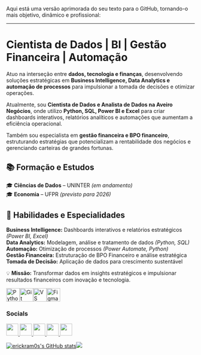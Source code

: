 Aqui está uma versão aprimorada do seu texto para o GitHub, tornando-o mais objetivo, dinâmico e profissional:  

---

#  Cientista de Dados | BI | Gestão Financeira | Automação  

Atuo na interseção entre **dados, tecnologia e finanças**, desenvolvendo soluções estratégicas em **Business Intelligence, Data Analytics e automação de processos** para impulsionar a tomada de decisões e otimizar operações.  

Atualmente, sou **Cientista de Dados e Analista de Dados na Aveiro Negócios**, onde utilizo **Python, SQL, Power BI e Excel** para criar dashboards interativos, relatórios analíticos e automações que aumentam a eficiência operacional.  

Também sou especialista em **gestão financeira e BPO financeiro**, estruturando estratégias que potencializam a rentabilidade dos negócios e gerenciando carteiras de grandes fortunas.  

## 📚 Formação e Estudos  
🎓 **Ciências de Dados** – UNINTER *(em andamento)*  
🎓 **Economia** – UFPR *(previsto para 2026)*  

## 🔹 Habilidades e Especialidades  
 **Business Intelligence:** Dashboards interativos e relatórios estratégicos *(Power BI, Excel)*  
 **Data Analytics:** Modelagem, análise e tratamento de dados *(Python, SQL)*  
 **Automação:** Otimização de processos *(Power Automate, Python)*  
 **Gestão Financeira:** Estruturação de BPO Financeiro e análise estratégica  
 **Tomada de Decisão:** Aplicação de dados para crescimento sustentável  

💡 **Missão:** Transformar dados em insights estratégicos e impulsionar resultados financeiros com inovação e tecnologia.  


<p align="left">
<a href="https://www.python.org/" target="_blank" rel="noreferrer"><img src="https://raw.githubusercontent.com/danielcranney/readme-generator/main/public/icons/skills/python-colored.svg" width="36" height="36" alt="Python" /></a><a href="https://git-scm.com/" target="_blank" rel="noreferrer"><img src="https://raw.githubusercontent.com/danielcranney/readme-generator/main/public/icons/skills/git-colored.svg" width="36" height="36" alt="Git" /></a><a href="https://code.visualstudio.com/" target="_blank" rel="noreferrer"><img src="https://raw.githubusercontent.com/danielcranney/readme-generator/main/public/icons/skills/visualstudiocode.svg" width="36" height="36" alt="VS Code" /></a><a href="https://www.figma.com/" target="_blank" rel="noreferrer"><img src="https://raw.githubusercontent.com/danielcranney/readme-generator/main/public/icons/skills/figma-colored.svg" width="36" height="36" alt="Figma" /></a>
</p>

                    
  ### Socials
                  
                  
 <p align="left">
                      <a href="https://discord.com/users/erickram0s" target="_blank" rel="noreferrer">
                    <picture>
                    <source media="(prefers-color-scheme: dark)" srcset="https://raw.githubusercontent.com/danielcranney/readme-generator/main/public/icons/socials/discord-dark.svg" />
                    <source media="(prefers-color-scheme: light)" srcset="https://raw.githubusercontent.com/danielcranney/readme-generator/main/public/icons/socials/discord.svg" />
                    <img src="https://raw.githubusercontent.com/danielcranney/readme-generator/main/public/icons/socials/discord.svg" width="32" height="32" />
                    </picture>
                    </a>
                      <a href="https://www.github.com/erickram0s" target="_blank" rel="noreferrer">
                    <picture>
                    <source media="(prefers-color-scheme: dark)" srcset="https://raw.githubusercontent.com/danielcranney/readme-generator/main/public/icons/socials/github-dark.svg" />
                    <source media="(prefers-color-scheme: light)" srcset="https://raw.githubusercontent.com/danielcranney/readme-generator/main/public/icons/socials/github.svg" />
                    <img src="https://raw.githubusercontent.com/danielcranney/readme-generator/main/public/icons/socials/github.svg" width="32" height="32" />
                    </picture>
                    </a>
                      <a href="http://www.instagram.com/erickram0s" target="_blank" rel="noreferrer">
                    <picture>
                    <source media="(prefers-color-scheme: dark)" srcset="https://raw.githubusercontent.com/danielcranney/readme-generator/main/public/icons/socials/instagram-dark.svg" />
                    <source media="(prefers-color-scheme: light)" srcset="https://raw.githubusercontent.com/danielcranney/readme-generator/main/public/icons/socials/instagram.svg" />
                    <img src="https://raw.githubusercontent.com/danielcranney/readme-generator/main/public/icons/socials/instagram.svg" width="32" height="32" />
                    </picture>
                    </a>
                      <a href="https://www.linkedin.com/in/erick-fabiano-ramos-0519ba2b7/" target="_blank" rel="noreferrer">
                    <picture>
                    <source media="(prefers-color-scheme: dark)" srcset="https://raw.githubusercontent.com/danielcranney/readme-generator/main/public/icons/socials/linkedin-dark.svg" />
                    <source media="(prefers-color-scheme: light)" srcset="https://raw.githubusercontent.com/danielcranney/readme-generator/main/public/icons/socials/linkedin.svg" />
                    <img src="https://raw.githubusercontent.com/danielcranney/readme-generator/main/public/icons/socials/linkedin.svg" width="32" height="32" />
                    </picture>
                    </a>
                      <a href="http://www.medium.com/@erickcorreia610" target="_blank" rel="noreferrer">
                    <picture>
                    <source media="(prefers-color-scheme: dark)" srcset="https://raw.githubusercontent.com/danielcranney/readme-generator/main/public/icons/socials/medium-dark.svg" />
                    <source media="(prefers-color-scheme: light)" srcset="https://raw.githubusercontent.com/danielcranney/readme-generator/main/public/icons/socials/medium.svg" />
                    <img src="https://raw.githubusercontent.com/danielcranney/readme-generator/main/public/icons/socials/medium.svg" width="32" height="32" />
                    </picture>

</a></p>
</b><a
                      href="http://www.github.com/erickram0s"><img src="https://github-readme-stats.vercel.app/api?username=erickram0s&show_icons=true&hide=&count_private=true&title_color=0891b2&text_color=ffffff&icon_color=0891b2&bg_color=1c1917&hide_border=true&show_icons=true" alt="erickram0s's GitHub stats" /></a><a
                      href="http://www.github.com/erickram0s"><img
                  src="https://github-readme-streak-stats.herokuapp.com/?user=erickram0s&stroke=ffffff&background=1c1917&ring=0891b2&fire=0891b2&currStreakNum=ffffff&currStreakLabel=0891b2&sideNums=ffffff&sideLabels=ffffff&dates=ffffff&hide_border=true" /></a>
